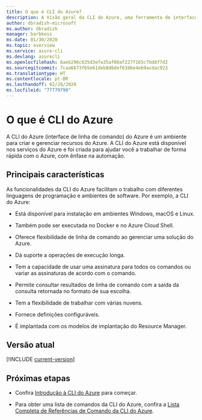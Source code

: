 ```yaml
---
title: O que é CLI do Azure?
description: A Visão geral da CLI do Azure, uma ferramenta de interface de linha de comando projetada para criar e gerenciar recursos do Azure, agora está disponível em ambientes Windows, maxOS e Linux.
author: dbradish-microsoft
ms.author: dbradish
manager: barbkess
ms.date: 01/30/2020
ms.topic: overview
ms.service: azure-cli
ms.devlang: azurecli
ms.openlocfilehash: 6aeb296c635d3efa35af08af227f165c7bd8f7d2
ms.sourcegitcommit: 7caa6673f65e61deb8d6def6386e4eb9acdac923
ms.translationtype: HT
ms.contentlocale: pt-BR
ms.lasthandoff: 02/28/2020
ms.locfileid: "77779798"
---
```

# <a name="what-is-azure-cli"></a>O que é CLI do Azure

A CLI do Azure (interface de linha de comando) do Azure é um ambiente para criar e gerenciar recursos do Azure.  A CLI do Azure está disponível nos serviços do Azure e foi criada para ajudar você a trabalhar de forma rápida com o Azure, com ênfase na automação.

## <a name="key-characteristics"></a>Principais características

As funcionalidades da CLI do Azure facilitam o trabalho com diferentes linguagens de programação e ambientes de software.  Por exemplo, a CLI do Azure:

- Está disponível para instalação em ambientes Windows, macOS e Linux.

- Também pode ser executada no Docker e no Azure Cloud Shell.
- Oferece flexibilidade de linha de comando ao gerenciar uma solução do Azure.

- Dá suporte a operações de execução longa.
- Tem a capacidade de usar uma assinatura para todos os comandos ou variar as assinaturas de acordo com o comando.
- Permite consultar resultados de linha de comando com a saída da consulta retornada no formato de sua escolha.
- Tem a flexibilidade de trabalhar com várias nuvens.
- Fornece definições configuráveis.
- É implantada com os modelos de implantação do Resource Manager.

## <a name="current-version"></a>Versão atual

[!INCLUDE [current-version](includes/current-version.md)]

## <a name="next-steps"></a>Próximas etapas

- Confira [Introdução à CLI do Azure](get-started-with-azure-cli.md) para começar.

- Para obter uma lista de comandos da CLI do Azure, confira a [Lista Completa de Referências de Comando da CLI do Azure](/cli/azure/reference-index).
